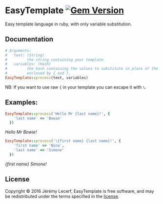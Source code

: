 # EasyTemplate [![Gem Version](https://badge.fury.io/rb/easy_template.svg)](https://badge.fury.io/rb/easy_template)

Easy template language in ruby, with only variable substitution.

## Documentation

```ruby
# Arguments:
#   text: (String)
#         the string containing your template
#   variables: (Hash)
#         the hash containing the values to substitute in place of the keys
#         enclosed by { and }.
EasyTemplate::process(text, variables)
```
NB: If you want to use raw `{` in your template you can escape it with `\`.

## Examples:

```ruby
EasyTemplate::process('Hello Mr {last name}!', {
    'last name' => 'Bowie'
  })
```
_Hello Mr Bowie!_

```ruby
EasyTemplate::process('\{first name} {last name}!', {
    'first name' => 'Nina',
    'last name' => 'Simone'
  })
```
_{first name} Simone!_

## License

Copyright © 2016 Jérémy Lecerf, EasyTemplate is free software, and may be redistributed under the terms specified in the [license](LICENSE).